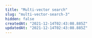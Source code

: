 ```yaml
---
title: "Multi-vector search"
slug: "multi-vector-search-3"
hidden: false
createdAt: "2021-12-14T02:43:08.885Z"
updatedAt: "2021-12-14T02:43:08.885Z"
---
```

